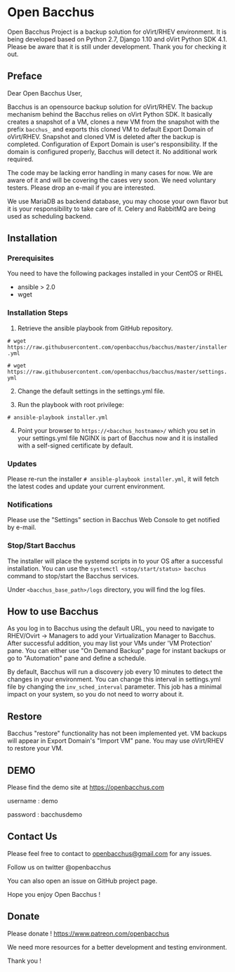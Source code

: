 # Open Bacchus 
Open Bacchus Project is a backup solution for oVirt/RHEV environment. It is being developed based on Python 2.7, Django 1.10 and oVirt Python SDK 4.1. Please be aware that it is still under development.
Thank you for checking it out.

## Preface
Dear Open Bacchus User,

Bacchus is an opensource backup solution for oVirt/RHEV. The backup mechanism behind the Bacchus relies on oVirt Python SDK. It basically creates a snapshot of a VM, clones a new VM from the snapshot with the prefix `bacchus_` and exports this cloned VM to default Export Domain of oVirt/RHEV. Snapshot and cloned VM is deleted after the backup is completed. Configuration of Export Domain is user's responsibility. If the domain is configured properly, Bacchus will detect it. No additional work required.

The code may be lacking error handling in many cases for now. We are aware of it and will be covering the cases very soon. We need voluntary testers. Please drop an e-mail if you are interested.

We use MariaDB as backend database, you may choose your own flavor but it is your responsibility to take care of it. Celery and RabbitMQ are being used as scheduling backend.


## Installation
### Prerequisites
You need to have the following packages installed in your CentOS or RHEL
- ansible > 2.0
- wget


### Installation Steps
1.  Retrieve the ansible playbook from GitHub repository.

`# wget https://raw.githubusercontent.com/openbacchus/bacchus/master/installer.yml`

`# wget https://raw.githubusercontent.com/openbacchus/bacchus/master/settings.yml`

2. Change the default settings in the settings.yml file.

3. Run the playbook with root privilege:

`# ansible-playbook installer.yml`

4. Point your browser to `https://<bacchus_hostname>/` which you set in your settings.yml file NGINX is part of Bacchus now and it is installed with a self-signed certificate by default.


### Updates

Please re-run the installer `# ansible-playbook installer.yml`, it will fetch the latest codes and update your current environment.


### Notifications

Please use the "Settings" section in Bacchus Web Console to get notified by e-mail.


### Stop/Start Bacchus

The installer will place the systemd scripts in to your OS after a successful installation. You can use the `systemctl <stop/start/status> bacchus` command to stop/start the Bacchus services.

Under `<bacchus_base_path>/logs` directory, you will find the log files.

## How to use Bacchus

As you log in to Bacchus using the default URL, you need to navigate to RHEV/Ovirt -> Managers to add your Virtualization Manager to Bacchus. After successful addition, you may list your VMs under 'VM Protection' pane. You can either use "On Demand Backup" page for instant backups or go to "Automation" pane and define a schedule. 

By default, Bacchus will run a discovery job every 10 minutes to detect the changes in your environment. You can change this interval in settings.yml file by changing the `inv_sched_interval` parameter. This job has a minimal impact on your system, so you do not need to worry about it.


## Restore

Bacchus "restore" functionality has not been implemented yet. VM backups will appear in Export Domain's "Import VM" pane. You may use oVirt/RHEV to restore your VM.

## DEMO

Please find the demo site at https://openbacchus.com

username : demo

password : bacchusdemo


## Contact Us

Please feel free to contact to openbacchus@gmail.com for any issues.

Follow us on twitter @openbacchus

You can also open an issue on GitHub project page.

Hope you enjoy Open Bacchus !

## Donate

Please donate ! https://www.patreon.com/openbacchus

We need more resources for a better development and testing environment.

Thank you !
